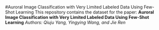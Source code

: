 #Auroral Image Classification with Very Limited Labeled Data Using Few-Shot Learning
This repository contains the dataset for the paper:
**Auroral Image Classification with Very Limited Labeled Data Using Few-Shot Learning**
*Authors: Qiuju Yang, Yingying Wang, and Jie Ren*
